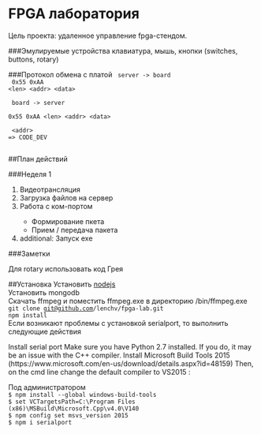 # FPGA лаборатория
<p>
Цель проекта: удаленное управление fpga-стендом.
</p>

###Эмулируемые устройства
клавиатура, мышь, кнопки (switches, buttons, rotary)<br>

###Протокол обмена с платой
<code>
server -> board <br>
0x55 0xAA &lt;len&gt; &lt;addr&gt; &lt;data&gt; <br>
 <br>
board -> server <br>
0x55 0xAA &lt;len&gt; &lt;addr&gt; &lt;data&gt;  <br>
 <br>
&lt;addr&gt; => CODE_DEV <br>
</code> <br>

##План действий

###Неделя 1
<ol>
<li> Видеотрансляция</li>
<li> Загрузка файлов на сервер</li>
<li> Работа с ком-портом</li>
  <ul>
  <li> Формирование пкета</li>
  <li> Прием / передача пакета</li>
  </ul>
<li> additional: Запуск exe</li>
</ol>

###Заметки

Для rotary использовать код Грея

##Установка
Установить <a href="//nodejs.org">nodejs</a><br>
Установить mongodb<br>
Скачать ffmpeg и поместить ffmpeg.exe в директорию /bin/ffmpeg.exe
<code>git clone git@github.com/lenchv/fpga-lab.git</code><br>
<code>npm install</code><br>
Если возникают проблемы с установкой serialport, то выполнить следующие действия<br>
<p>
Install serial port
Make sure you have Python 2.7 installed. If you do, it may be an issue with the C++ compiler. Install Microsoft Build Tools 2015 (https://www.microsoft.com/en-us/download/details.aspx?id=48159) Then, on the cmd line change the default compiler to VS2015 :
</p>
Под администратором<br>
<code>$ npm install --global windows-build-tools</code><br>
<code>$ set VCTargetsPath=C:\Program Files (x86)\MSBuild\Microsoft.Cpp\v4.0\V140</code><br>
<code>$ npm config set msvs_version 2015</code><br>
<code>$ npm i serialport</code><br>